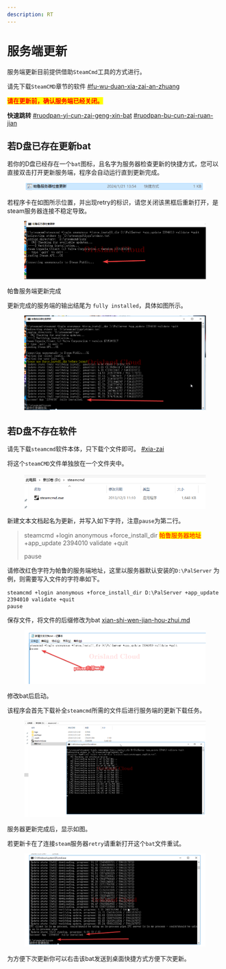 ```yaml
---
description: RT
---
```


# 服务端更新

服务端更新目前提供借助`SteamCmd`工具的方式进行。

请先下载`SteamCMD`章节的软件 [#fu-wu-duan-xia-zai-an-zhuang](../fu-wu-duan-an-zhuang-yu-geng-xin/steamcmd-an-zhuang-ren-he-fu-wu-duan.md#fu-wu-duan-xia-zai-an-zhuang "mention")

<mark style="color:red;">**请在更新前，确认服务端已经关闭。**</mark>

**快速跳转** [#ruodpan-yi-cun-zai-geng-xin-bat](fu-wu-duan-geng-xin.md#ruodpan-yi-cun-zai-geng-xin-bat "mention") [#ruodpan-bu-cun-zai-ruan-jian](fu-wu-duan-geng-xin.md#ruodpan-bu-cun-zai-ruan-jian "mention")

## 若D盘已存在更新bat

若你的D盘已经存在一个`bat`图标，且名字为服务器检查更新的快捷方式，您可以直接双击打开更新服务端，程序会自动运行直到更新完成。

<figure><img src="../../../.gitbook/assets/image (50).png" alt=""><figcaption></figcaption></figure>

若程序卡在如图所示位置，并出现retry的标识，请您关闭该黑框后重新打开，是steam服务器连接不稳定导致。

<figure><img src="../../../.gitbook/assets/chrome_K5Ffi0LYCt.png" alt=""><figcaption></figcaption></figure>

帕鲁服务端更新完成

更新完成的服务端的输出结尾为 `fully installed`，具体如图所示。

<figure><img src="../../../.gitbook/assets/chrome_Pay9Lgw29J.png" alt=""><figcaption></figcaption></figure>

## 若D盘不存在软件

请先下载`steamcmd`软件本体，只下载个文件即可。 [#xia-zai](../fu-wu-duan-an-zhuang-yu-geng-xin/steamcmd-gong-ju-an-zhuang.md#xia-zai "mention")

将这个`steamCMD`文件单独放在一个文件夹中。

<figure><img src="../../../.gitbook/assets/image (51).png" alt=""><figcaption></figcaption></figure>

新建文本文档起名为更新，并写入如下字符，注意`pause`为第二行。

> steamcmd +login anonymous +force\_install\_dir <mark style="color:red;">帕鲁服务器地址</mark> +app\_update 2394010 validate +quit
>
> pause

请修改红色字符为帕鲁的服务端地址，这里以服务器默认安装的`D:\PalServer` 为例，则需要写入文件的字符串如下。

```
steamcmd +login anonymous +force_install_dir D:\PalServer +app_update 2394010 validate +quit
pause
```

保存文件，将文件的后缀修改为bat [xian-shi-wen-jian-hou-zhui.md](../../../xi-tong-bian-xie-cao-zuo/xian-shi-wen-jian-hou-zhui.md "mention")

<figure><img src="../../../.gitbook/assets/mstsc_RZTPnBUQ43.png" alt=""><figcaption></figcaption></figure>

修改bat后启动。

该程序会首先下载补全`steamcmd`所需的文件后进行服务端的更新下载任务。

<figure><img src="../../../.gitbook/assets/mstsc_dLrflKTovi.png" alt=""><figcaption></figcaption></figure>

服务器更新完成后，显示如图。

若更新卡在了连接`steam`服务器`retry`请重新打开这个`bat`文件重试。

<figure><img src="../../../.gitbook/assets/mstsc_7ILAKxBi7r.png" alt=""><figcaption></figcaption></figure>

为方便下次更新你可以右击该bat发送到桌面快捷方式方便下次更新。
